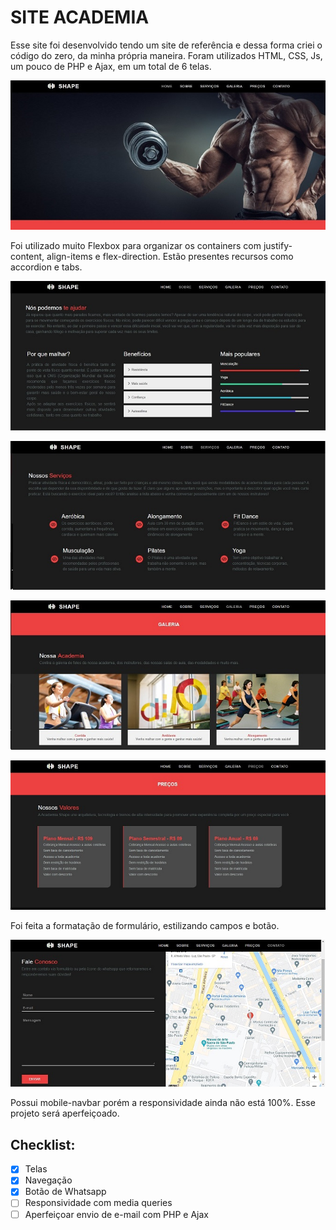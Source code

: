 # SITE ACADEMIA

Esse site foi desenvolvido tendo um site de referência e dessa forma criei o código do zero, da minha própria maneira. Foram utilizados HTML, CSS, Js, um pouco de PHP e Ajax, em um total de 6 telas.  
 
![](img-readme/foto_1.jpg)

Foi utilizado muito Flexbox para organizar os containers com justify-content, align-items e flex-direction. Estão presentes recursos como accordion e tabs.
 
![](img-readme/foto_2.jpg)
 
![](img-readme/foto_3.jpg)
 
![](img-readme/foto_4.jpg)

![](img-readme/foto_5.jpg)

Foi feita a formatação de formulário, estilizando campos e botão.

![](img-readme/foto_6.jpg)
 
Possui mobile-navbar porém a responsividade ainda não está 100%. Esse projeto será aperfeiçoado.

## Checklist:

- [x] Telas 
- [x] Navegação
- [x] Botão de Whatsapp
- [ ] Responsividade com media queries
- [ ] Aperfeiçoar envio de e-mail com PHP e Ajax
